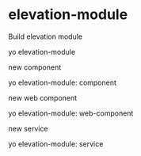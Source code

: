 # elevation-module
Build elevation module

yo elevation-module 


new component

yo elevation-module: component

new web component

yo elevation-module: web-component

new service

yo elevation-module: service